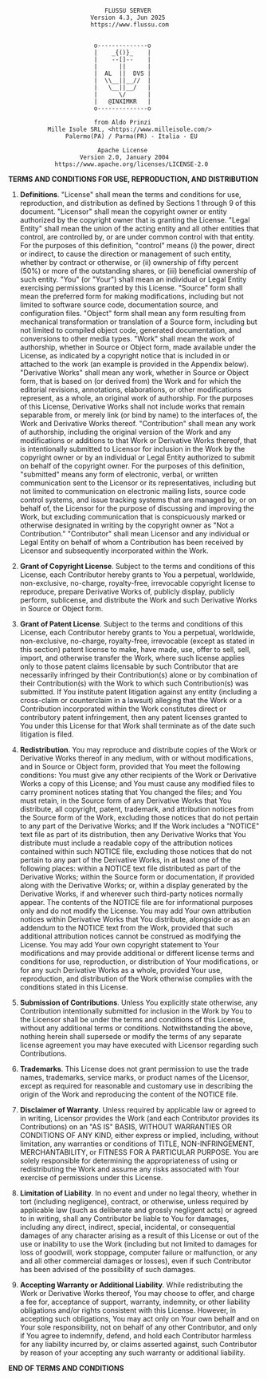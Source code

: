 
                               FLUSSU SERVER
                           Version 4.3, Jun 2025
                           https://www.flussu.com

 
                            o--------------o
                            |    _{()}_    |
                            |    --[]--    |
                            |      ||      |
                            |  AL  ||  DVS |
                            |  \\__||__//  |
                            |   \__||__/   |
                            |      \/      |
                            |   @INXIMKR   |
                            o--------------o 

                            from Aldo Prinzi 
               Mille Isole SRL, <https://www.milleisole.com/>
                    Palermo(PA) / Parma(PR) - Italia - EU

                             Apache License
                        Version 2.0, January 2004
                 https://www.apache.org/licenses/LICENSE-2.0

**TERMS AND CONDITIONS FOR USE, REPRODUCTION, AND DISTRIBUTION**

1. **Definitions**. "License" shall mean the terms and conditions for use, reproduction, and distribution
  as defined by Sections 1 through 9 of this document.
  "Licensor" shall mean the copyright owner or entity authorized by the copyright owner 
  that is granting the License.
  "Legal Entity" shall mean the union of the acting entity and all other entities that 
  control, are controlled by, or are under common control with that entity. For the purposes 
  of this definition, "control" means (i) the power, direct or indirect, to cause the 
  direction or management of such entity, whether by contract or otherwise, or (ii) ownership 
  of fifty percent (50%) or more of the outstanding shares, or (iii) beneficial ownership of 
  such entity.
  "You" (or "Your") shall mean an individual or Legal Entity exercising permissions granted 
  by this License.
  "Source" form shall mean the preferred form for making modifications, including but not 
  limited to software source code, documentation source, and configuration files.
  "Object" form shall mean any form resulting from mechanical transformation or translation 
  of a Source form, including but not limited to compiled object code, generated documentation, 
  and conversions to other media types.
  "Work" shall mean the work of authorship, whether in Source or Object form, made available 
  under the License, as indicated by a copyright notice that is included in or attached to the 
  work (an example is provided in the Appendix below).
  "Derivative Works" shall mean any work, whether in Source or Object form, that is based on 
  (or derived from) the Work and for which the editorial revisions, annotations, elaborations, 
  or other modifications represent, as a whole, an original work of authorship. For the 
  purposes of this License, Derivative Works shall not include works that remain separable from, 
  or merely link (or bind by name) to the interfaces of, the Work and Derivative Works thereof.
  "Contribution" shall mean any work of authorship, including the original version of the Work 
  and any modifications or additions to that Work or Derivative Works thereof, that is 
  intentionally submitted to Licensor for inclusion in the Work by the copyright owner or by an 
  individual or Legal Entity authorized to submit on behalf of the copyright owner. For the 
  purposes of this definition, "submitted" means any form of electronic, verbal, or written 
  communication sent to the Licensor or its representatives, including but not limited to 
  communication on electronic mailing lists, source code control systems, and issue tracking 
  systems that are managed by, or on behalf of, the Licensor for the purpose of discussing and 
  improving the Work, but excluding communication that is conspicuously marked or otherwise 
  designated in writing by the copyright owner as "Not a Contribution."
  "Contributor" shall mean Licensor and any individual or Legal Entity on behalf of whom a 
  Contribution has been received by Licensor and subsequently incorporated within the Work.

2. **Grant of Copyright License**. Subject to the terms and conditions of this License, each 
  Contributor hereby grants to You a perpetual, worldwide, non-exclusive, no-charge, royalty-free,
  irrevocable copyright license to reproduce, prepare Derivative Works of, publicly display, 
  publicly perform, sublicense, and distribute the Work and such Derivative Works in Source or 
  Object form.

3. **Grant of Patent License**. Subject to the terms and conditions of this License, each Contributor 
  hereby grants to You a perpetual, worldwide, non-exclusive, no-charge, royalty-free, irrevocable 
  (except as stated in this section) patent license to make, have made, use, offer to sell, sell, 
  import, and otherwise transfer the Work, where such license applies only to those patent claims 
  licensable by such Contributor that are necessarily infringed by their Contribution(s) alone or
  by combination of their Contribution(s) with the Work to which such Contribution(s) was submitted. 
  If You institute patent litigation against any entity (including a cross-claim or counterclaim in 
  a lawsuit) alleging that the Work or a Contribution incorporated within the Work constitutes 
  direct or contributory patent infringement, then any patent licenses granted to You under this 
  License for that Work shall terminate as of the date such litigation is filed.

4. **Redistribution**. You may reproduce and distribute copies of the Work or Derivative Works thereof
  in any medium, with or without modifications, and in Source or Object form, provided that You 
  meet the following conditions:
  You must give any other recipients of the Work or Derivative Works a copy of this License; and
  You must cause any modified files to carry prominent notices stating that You changed the files; 
  and You must retain, in the Source form of any Derivative Works that You distribute, all 
  copyright, patent, trademark, and attribution notices from the Source form of the Work, excluding 
  those notices that do not pertain to any part of the Derivative Works; and If the Work includes a
  "NOTICE" text file as part of its distribution, then any Derivative Works that You distribute must
  include a readable copy of the attribution notices contained within such NOTICE file, excluding 
  those notices that do not pertain to any part of the Derivative Works, in at least one of the 
  following places: within a NOTICE text file distributed as part of the Derivative Works; within 
  the Source form or documentation, if provided along with the Derivative Works; or, within a display 
  generated by the Derivative Works, if and wherever such third-party notices normally appear. The 
  contents of the NOTICE file are for informational purposes only and do not modify the License. 
  You may add Your own attribution notices within Derivative Works that You distribute, alongside or
  as an addendum to the NOTICE text from the Work, provided that such additional attribution notices 
  cannot be construed as modifying the License. You may add Your own copyright statement to Your 
  modifications and may provide additional or different license terms and conditions for use, 
  reproduction, or distribution of Your modifications, or for any such Derivative Works as a whole, 
  provided Your use, reproduction, and distribution of the Work otherwise complies with the 
  conditions stated in this License.

5. **Submission of Contributions**. Unless You explicitly state otherwise, any Contribution intentionally 
  submitted for inclusion in the Work by You to the Licensor shall be under the terms and conditions 
  of this License, without any additional terms or conditions. Notwithstanding the above, nothing 
  herein shall supersede or modify the terms of any separate license agreement you may have executed 
  with Licensor regarding such Contributions.

6. **Trademarks**. This License does not grant permission to use the trade names, trademarks, service 
  marks, or product names of the Licensor, except as required for reasonable and customary use in 
  describing the origin of the Work and reproducing the content of the NOTICE file.

7. **Disclaimer of Warranty**. Unless required by applicable law or agreed to in writing, Licensor provides
  the Work (and each Contributor provides its Contributions) on an "AS IS" BASIS, WITHOUT WARRANTIES OR 
  CONDITIONS OF ANY KIND, either express or implied, including, without limitation, any warranties or 
  conditions of TITLE, NON-INFRINGEMENT, MERCHANTABILITY, or FITNESS FOR A PARTICULAR PURPOSE. You are 
  solely responsible for determining the appropriateness of using or redistributing the Work and assume 
  any risks associated with Your exercise of permissions under this License.

8. **Limitation of Liability**. In no event and under no legal theory, whether in tort (including 
  negligence), contract, or otherwise, unless required by applicable law (such as deliberate and grossly 
  negligent acts) or agreed to in writing, shall any Contributor be liable to You for damages, including 
  any direct, indirect, special, incidental, or consequential damages of any character arising as a 
  result of this License or out of the use or inability to use the Work (including but not limited to 
  damages for loss of goodwill, work stoppage, computer failure or malfunction, or any and all other 
  commercial damages or losses), even if such Contributor has been advised of the possibility of such
  damages.

9. **Accepting Warranty or Additional Liability**. While redistributing the Work or Derivative Works thereof, 
  You may choose to offer, and charge a fee for, acceptance of support, warranty, indemnity, or other 
  liability obligations and/or rights consistent with this License. However, in accepting such obligations, 
  You may act only on Your own behalf and on Your sole responsibility, not on behalf of any other 
  Contributor, and only if You agree to indemnify, defend, and hold each Contributor harmless for any 
  liability incurred by, or claims asserted against, such Contributor by reason of your accepting any 
  such warranty or additional liability.

**END OF TERMS AND CONDITIONS**